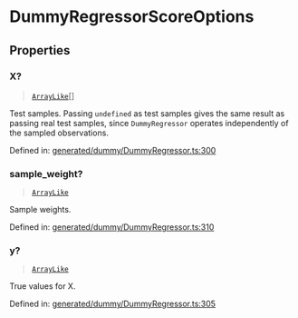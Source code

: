# DummyRegressorScoreOptions

## Properties

### X?

> [`ArrayLike`](../types/ArrayLike.md)[]

Test samples. Passing `undefined` as test samples gives the same result as passing real test samples, since `DummyRegressor` operates independently of the sampled observations.

Defined in:  [generated/dummy/DummyRegressor.ts:300](https://github.com/transitive-bullshit/scikit-learn-ts/blob/b59c1ff/packages/sklearn/src/generated/dummy/DummyRegressor.ts#L300)

### sample\_weight?

> [`ArrayLike`](../types/ArrayLike.md)

Sample weights.

Defined in:  [generated/dummy/DummyRegressor.ts:310](https://github.com/transitive-bullshit/scikit-learn-ts/blob/b59c1ff/packages/sklearn/src/generated/dummy/DummyRegressor.ts#L310)

### y?

> [`ArrayLike`](../types/ArrayLike.md)

True values for X.

Defined in:  [generated/dummy/DummyRegressor.ts:305](https://github.com/transitive-bullshit/scikit-learn-ts/blob/b59c1ff/packages/sklearn/src/generated/dummy/DummyRegressor.ts#L305)
